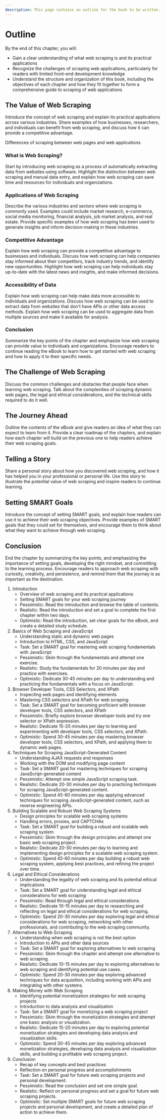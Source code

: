 ```yaml
---
description: This page contains an outline for the book to be written.
---
```


# Outline

By the end of this chapter, you will:

* Gain a clear understanding of what web scraping is and its practical applications
* Recognize the challenges of scraping web applications, particularly for readers with limited front-end development knowledge
* Understand the structure and organization of this book, including the objectives of each chapter and how they fit together to form a comprehensive guide to scraping of web applications

## The Value of Web Scraping

Introduce the concept of web scraping and explain its practical applications across various industries. Share examples of how businesses, researchers, and individuals can benefit from web scraping, and discuss how it can provide a competitive advantage.

Differences of scraping between web pages and web applications

### What is Web Scraping?

Start by introducing web scraping as a process of automatically extracting data from websites using software. Highlight the distinction between web scraping and manual data entry, and explain how web scraping can save time and resources for individuals and organizations.

### Applications of Web Scraping

Describe the various industries and sectors where web scraping is commonly used. Examples could include market research, e-commerce, social media monitoring, financial analysis, job market analysis, and real estate. Provide specific examples of how web scraping has been used to generate insights and inform decision-making in these industries.

### Competitive Advantage

Explain how web scraping can provide a competitive advantage to businesses and individuals. Discuss how web scraping can help companies stay informed about their competitors, track industry trends, and identify new opportunities. Highlight how web scraping can help individuals stay up-to-date with the latest news and insights, and make informed decisions.

### Accessibility of Data

Explain how web scraping can help make data more accessible to individuals and organizations. Discuss how web scraping can be used to extract data from websites that don't have APIs or other data access methods. Explain how web scraping can be used to aggregate data from multiple sources and make it available for analysis.

### Conclusion

Summarize the key points of the chapter and emphasize how web scraping can provide value to individuals and organizations. Encourage readers to continue reading the eBook to learn how to get started with web scraping and how to apply it to their specific needs.

## The Challenge of Web Scraping

Discuss the common challenges and obstacles that people face when learning web scraping. Talk about the complexities of scraping dynamic web pages, the legal and ethical considerations, and the technical skills required to do it well.

## The Journey Ahead

Outline the contents of the eBook and give readers an idea of what they can expect to learn from it. Provide a clear roadmap of the chapters, and explain how each chapter will build on the previous one to help readers achieve their web scraping goals.

## Telling a Story

Share a personal story about how you discovered web scraping, and how it has helped you in your professional or personal life. Use this story to illustrate the potential value of web scraping and inspire readers to continue learning.

## Setting SMART Goals

Introduce the concept of setting SMART goals, and explain how readers can use it to achieve their web scraping objectives. Provide examples of SMART goals that they could set for themselves, and encourage them to think about what they want to achieve through web scraping.

## Conclusion

End the chapter by summarizing the key points, and emphasizing the importance of setting goals, developing the right mindset, and committing to the learning process. Encourage readers to approach web scraping with curiosity, creativity, and persistence, and remind them that the journey is as important as the destination.

1. Introduction
   * Overview of web scraping and its practical applications
   * Setting SMART goals for your web scraping journey
   * Pessimistic: Read the introduction and browse the table of contents.
   * Realistic: Read the introduction and set a goal to complete the first chapter within two days.
   * Optimistic: Read the introduction, set clear goals for the eBook, and create a detailed study schedule.
2. Basics of Web Scraping and JavaScript
   * Understanding static and dynamic web pages
   * Introduction to HTML, CSS, and JavaScript
   * Task: Set a SMART goal for mastering web scraping fundamentals with JavaScript
   * Pessimistic: Skim through the fundamentals and attempt one exercise.
   * Realistic: Study the fundamentals for 20 minutes per day and practice with exercises.
   * Optimistic: Dedicate 30-45 minutes per day to understanding and practicing the fundamentals with a focus on JavaScript.
3. Browser Developer Tools, CSS Selectors, and XPath
   * Inspecting web pages and identifying elements
   * Mastering CSS selectors and XPath for web scraping
   * Task: Set a SMART goal for becoming proficient with browser developer tools, CSS selectors, and XPath
   * Pessimistic: Briefly explore browser developer tools and try one selector or XPath expression.
   * Realistic: Dedicate 15-20 minutes per day to learning and experimenting with developer tools, CSS selectors, and XPath.
   * Optimistic: Spend 30-45 minutes per day mastering browser developer tools, CSS selectors, and XPath, and applying them to dynamic web pages.
4. Techniques for Scraping JavaScript-Generated Content
   * Understanding AJAX requests and responses
   * Working with the DOM and modifying page content
   * Task: Set a SMART goal for mastering techniques for scraping JavaScript-generated content
   * Pessimistic: Attempt one simple JavaScript scraping task.
   * Realistic: Dedicate 20-30 minutes per day to practicing techniques for scraping JavaScript-generated content.
   * Optimistic: Spend 45-60 minutes per day applying advanced techniques for scraping JavaScript-generated content, such as reverse engineering APIs.
5. Building Scalable and Robust Web Scraping Systems
   * Design principles for scalable web scraping systems
   * Handling errors, proxies, and CAPTCHAs
   * Task: Set a SMART goal for building a robust and scalable web scraping system
   * Pessimistic: Skim through the design principles and attempt one basic web scraping project.
   * Realistic: Dedicate 20-30 minutes per day to learning and implementing design principles for a scalable web scraping system.
   * Optimistic: Spend 45-60 minutes per day building a robust web scraping system, applying best practices, and refining the project over time.
6. Legal and Ethical Considerations
   * Understanding the legality of web scraping and its potential ethical implications
   * Task: Set a SMART goal for understanding legal and ethical considerations for web scraping
   * Pessimistic: Read through legal and ethical considerations.
   * Realistic: Dedicate 10-15 minutes per day to researching and reflecting on legal and ethical considerations for web scraping.
   * Optimistic: Spend 20-30 minutes per day exploring legal and ethical considerations for web scraping, networking with other professionals, and contributing to the web scraping community.
7. Alternatives to Web Scraping
   * Understanding when web scraping is not the best option
   * Introduction to APIs and other data sources
   * Task: Set a SMART goal for exploring alternatives to web scraping
   * Pessimistic: Skim through the chapter and attempt one alternative to web scraping.
   * Realistic: Dedicate 10-15 minutes per day to exploring alternatives to web scraping and identifying potential use cases.
   * Optimistic: Spend 20-30 minutes per day exploring advanced techniques for data acquisition, including working with APIs and integrating with other systems.
8. Making Money with Web Scraping
   * Identifying potential monetization strategies for web scraping projects
   * Introduction to data analysis and visualization
   * Task: Set a SMART goal for monetizing a web scraping project
   * Pessimistic: Skim through the monetization strategies and attempt one basic analysis or visualization.
   * Realistic: Dedicate 15-20 minutes per day to exploring potential monetization strategies and developing data analysis and visualization skills.
   * Optimistic: Spend 30-45 minutes per day exploring advanced monetization strategies, developing data analysis and visualization skills, and building a profitable web scraping project.
9. Conclusion
   * Recap of key concepts and best practices
   * Reflection on personal progress and accomplishments
   * Task: Set a SMART goal for future web scraping projects and personal development.
   * Pessimistic: Read the conclusion and set one simple goal.
   * Realistic: Reflect on personal progress and set a goal for future web scraping projects.
   * Optimistic: Set multiple SMART goals for future web scraping projects and personal development, and create a detailed plan of action to achieve them.
